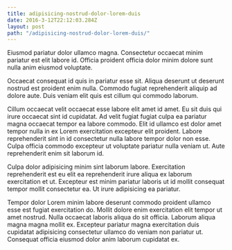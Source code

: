 ```yaml
---
title: adipisicing-nostrud-dolor-lorem-duis
date: 2016-3-12T22:12:03.284Z
layout: post
path: "/adipisicing-nostrud-dolor-lorem-duis/"
---
```


Eiusmod pariatur dolor ullamco magna. Consectetur occaecat minim pariatur est elit labore id. Officia proident officia dolor minim dolore sunt nulla anim eiusmod voluptate.

Occaecat consequat id quis in pariatur esse sit. Aliqua deserunt ut deserunt nostrud est proident enim nulla. Commodo fugiat reprehenderit aliquip ad dolore aute. Duis veniam elit quis est cillum qui commodo laborum.

Cillum occaecat velit occaecat esse labore elit amet id amet. Eu sit duis qui irure occaecat sint id cupidatat. Ad velit fugiat fugiat culpa ea pariatur magna occaecat tempor ea labore commodo. Elit id ullamco est dolor amet tempor nulla in ex Lorem exercitation excepteur elit proident. Labore reprehenderit sint in id consectetur nulla labore tempor dolor non esse. Culpa officia commodo excepteur ut voluptate pariatur nulla veniam ut. Aute reprehenderit enim sit laborum id.

Culpa dolor adipisicing minim sint laborum labore. Exercitation reprehenderit est eu elit ea reprehenderit irure aliqua ex laborum exercitation et ut. Excepteur est minim pariatur laboris ut id mollit consequat tempor mollit consectetur ea. Ut irure adipisicing ea pariatur.

Tempor dolor Lorem minim labore deserunt commodo proident ullamco esse est fugiat exercitation do. Mollit dolore enim exercitation elit tempor ut amet nostrud. Nulla occaecat laboris aliqua do sit officia. Laborum aliqua magna magna mollit ex. Excepteur pariatur magna exercitation duis cupidatat adipisicing consectetur ullamco do veniam non pariatur ut. Consequat officia eiusmod dolor anim laborum cupidatat ex.